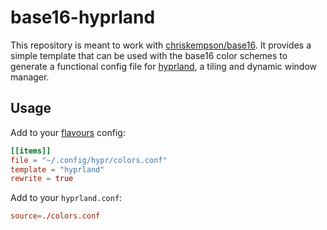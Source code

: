 # base16-hyprland

This repository is meant to work with [chriskempson/base16](https://github.com/chriskempson/base16). It provides a simple template that can be used with the base16 color schemes to generate a functional config file for [hyprland](https://github.com/hyprwm/Hyprland), a tiling and dynamic window manager.

## Usage

Add to your [flavours](https://github.com/Misterio77/flavours) config:

```toml
[[items]]
file = "~/.config/hypr/colors.conf"
template = "hyprland"
rewrite = true
```

Add to your `hyprland.conf`:

```conf
source=./colors.conf
```
